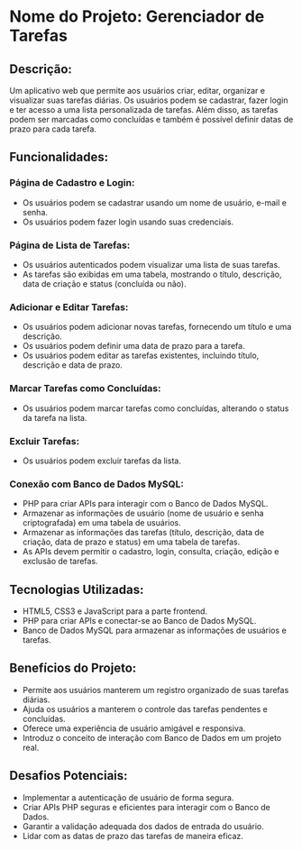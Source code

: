 # Nome do Projeto: Gerenciador de Tarefas

## Descrição: 

Um aplicativo web que permite aos usuários criar, editar, organizar e visualizar suas tarefas diárias. Os usuários podem se cadastrar, fazer login e ter acesso a uma lista personalizada de tarefas. Além disso, as tarefas podem ser marcadas como concluídas e também é possível definir datas de prazo para cada tarefa.

## Funcionalidades:

### Página de Cadastro e Login:

- Os usuários podem se cadastrar usando um nome de usuário, e-mail e senha.
- Os usuários podem fazer login usando suas credenciais.

### Página de Lista de Tarefas:

- Os usuários autenticados podem visualizar uma lista de suas tarefas.
- As tarefas são exibidas em uma tabela, mostrando o título, descrição, data de criação e status (concluída ou não).

### Adicionar e Editar Tarefas:

- Os usuários podem adicionar novas tarefas, fornecendo um título e uma descrição.
- Os usuários podem definir uma data de prazo para a tarefa.
- Os usuários podem editar as tarefas existentes, incluindo título, descrição e data de prazo.

### Marcar Tarefas como Concluídas:

- Os usuários podem marcar tarefas como concluídas, alterando o status da tarefa na lista.

### Excluir Tarefas:

- Os usuários podem excluir tarefas da lista.

### Conexão com Banco de Dados MySQL:

- PHP para criar APIs para interagir com o Banco de Dados MySQL.
- Armazenar as informações de usuário (nome de usuário e senha criptografada) em uma tabela de usuários.
- Armazenar as informações das tarefas (título, descrição, data de criação, data de prazo e status) em uma tabela de tarefas.
- As APIs devem permitir o cadastro, login, consulta, criação, edição e exclusão de tarefas.

## Tecnologias Utilizadas:

- HTML5, CSS3 e JavaScript para a parte frontend.
- PHP para criar APIs e conectar-se ao Banco de Dados MySQL.
- Banco de Dados MySQL para armazenar as informações de usuários e tarefas.

## Benefícios do Projeto:

- Permite aos usuários manterem um registro organizado de suas tarefas diárias.
- Ajuda os usuários a manterem o controle das tarefas pendentes e concluídas.
- Oferece uma experiência de usuário amigável e responsiva.
- Introduz o conceito de interação com Banco de Dados em um projeto real.

## Desafios Potenciais:

- Implementar a autenticação de usuário de forma segura.
- Criar APIs PHP seguras e eficientes para interagir com o Banco de Dados.
- Garantir a validação adequada dos dados de entrada do usuário.
- Lidar com as datas de prazo das tarefas de maneira eficaz.
